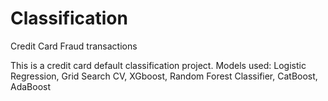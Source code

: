 # Classification
Credit Card Fraud transactions

This is a credit card default classification project. 
Models used: Logistic Regression, Grid Search CV, XGboost, Random Forest Classifier, CatBoost, AdaBoost
